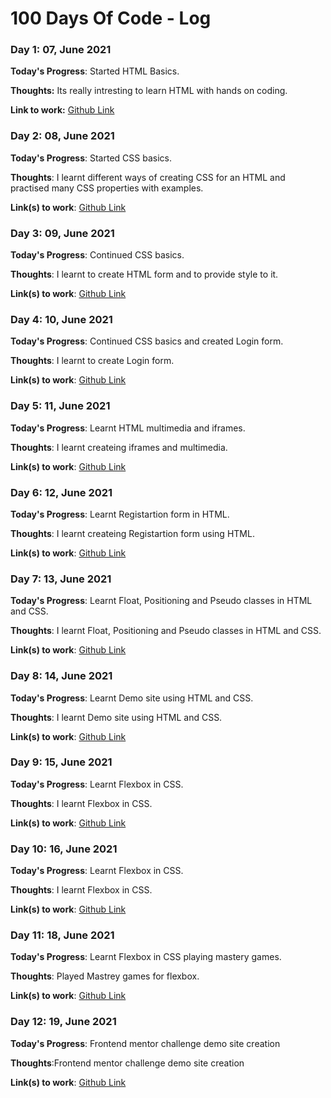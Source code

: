 # 100 Days Of Code - Log

### Day 1: 07, June 2021

**Today's Progress**: Started HTML Basics.

**Thoughts:** Its really intresting to learn HTML with hands on coding.

**Link to work:** [Github Link](https://github.com/CLNandeesh/WebDevChallenge/tree/master/HTML)

### Day 2: 08, June 2021 


**Today's Progress**: Started CSS basics.

**Thoughts**: I learnt different ways of creating CSS for an HTML and practised many CSS properties with examples.

**Link(s) to work**: [Github Link](https://github.com/CLNandeesh/WebDevChallenge/tree/master/CSS)


### Day 3: 09, June 2021 


**Today's Progress**: Continued CSS basics.

**Thoughts**: I learnt to create HTML form and to provide style to it.

**Link(s) to work**: [Github Link](https://github.com/CLNandeesh/WebDevChallenge/tree/master/CSS)

### Day 4: 10, June 2021 


**Today's Progress**: Continued CSS basics and created Login form.

**Thoughts**: I learnt to create Login form.

**Link(s) to work**: [Github Link](https://github.com/CLNandeesh/WebDevChallenge/tree/master/CSS)


### Day 5: 11, June 2021 


**Today's Progress**: Learnt HTML multimedia and iframes.

**Thoughts**: I learnt createing iframes and multimedia.

**Link(s) to work**: [Github Link](https://github.com/CLNandeesh/WebDevChallenge)

### Day 6: 12, June 2021 


**Today's Progress**: Learnt Registartion form in HTML.

**Thoughts**: I learnt createing Registartion form using HTML.

**Link(s) to work**: [Github Link](
https://github.com/CLNandeesh/WebDevChallenge)

### Day 7: 13, June 2021 


**Today's Progress**: Learnt Float, Positioning and Pseudo classes in HTML and CSS.

**Thoughts**: I learnt Float, Positioning and Pseudo classes in HTML and CSS.

**Link(s) to work**: [Github Link](
https://github.com/CLNandeesh/WebDevChallenge)

### Day 8: 14, June 2021 


**Today's Progress**: Learnt Demo site using HTML and CSS.

**Thoughts**: I learnt Demo site using HTML and CSS.

**Link(s) to work**: [Github Link](
https://github.com/CLNandeesh/WebDevChallenge)

### Day 9: 15, June 2021 


**Today's Progress**: Learnt Flexbox in CSS.

**Thoughts**: I learnt Flexbox in CSS.

**Link(s) to work**: [Github Link](
https://github.com/CLNandeesh/WebDevChallenge/tree/master/DayProgress/Day4Website)


### Day 10: 16, June 2021 


**Today's Progress**: Learnt Flexbox in CSS.

**Thoughts**: I learnt Flexbox in CSS.

**Link(s) to work**: [Github Link](
https://github.com/CLNandeesh/WebDevChallenge/tree/master/DayProgress)

### Day 11: 18, June 2021 


**Today's Progress**: Learnt Flexbox in CSS playing mastery games.

**Thoughts**: Played Mastrey games for flexbox.

**Link(s) to work**: [Github Link](
https://github.com/CLNandeesh/WebDevChallenge/tree/master/DayProgress)

### Day 12: 19, June 2021 


**Today's Progress**: Frontend mentor challenge demo site creation

**Thoughts**:Frontend mentor challenge demo site creation

**Link(s) to work**: [Github Link](
https://github.com/CLNandeesh/WebDevChallenge/tree/master/DayProgress)




